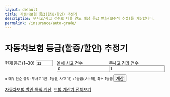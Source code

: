 ```yaml
---
layout: default
title: 자동차보험 등급(할증/할인) 추정기
description: 무사고/사고 건수로 다음 연도 예상 등급 변화(보수적 추정)를 계산합니다.
permalink: /insurance/auto-grade/
---
```


# 자동차보험 등급(할증/할인) 추정기

<form id="agr" onsubmit="event.preventDefault();agrCalc();">
  <div style="display:grid;grid-template-columns:repeat(3,minmax(0,1fr));gap:12px">
    <label>현재 등급(1~30) <input type="number" id="g_now" min="1" max="30" value="11" required></label>
    <label>올해 사고 건수 <input type="number" id="g_acc" min="0" value="0" required></label>
    <label>무사고 경과 연수 <input type="number" id="g_years" min="0" value="1" required></label>
  </div>
  <small class="muted">※ 매우 단순 규칙: 무사고 1년 -1등급, 사고 1건 +1등급(보수적), 최소 1등급</small>
  <button class="btn" style="margin-top:8px">계산</button>
</form>

<div id="agr-out" class="result-box"></div>

<div class="btn-row" style="display:flex;gap:8px;flex-wrap:wrap;margin-top:14px">
  <a class="btn" href="/insurance/auto-discount/">자동차보험 할인·특약 계산</a>
  <a class="btn ghost" href="/insurance/">보험 계산기 전체보기</a>
</div>

<script>
const f5 = n => (Math.round(n)).toLocaleString('ko-KR');
function agrCalc(){
  let g = Math.min(30, Math.max(1, Number(document.getElementById('g_now').value)||11));
  const acc = Math.max(0, Number(document.getElementById('g_acc').value)||0);
  const yrs = Math.max(0, Number(document.getElementById('g_years').value)||0);
  g = g - yrs + acc; if (g<1) g=1; if (g>30) g=30;
  document.getElementById('agr-out').classList.add('show');
  document.getElementById('agr-out').innerHTML = `
    <div class="card p-3"><div class="title">예상 등급</div>
      <ul><li><strong>다음 연도 추정 등급:</strong> ${f5(g)} 등급</li></ul>
      <small class="muted">※ 보험사별 산식/사고유형에 따라 실제 등급 변화는 다를 수 있습니다.</small>
    </div>`;
}
</script>
